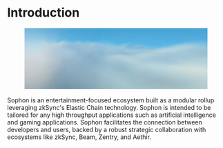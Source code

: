 # Introduction

<figure><img src=".gitbook/assets/image (4) (1).png" alt=""><figcaption></figcaption></figure>

Sophon is an entertainment-focused ecosystem built as a modular rollup leveraging zkSync's Elastic Chain technology. Sophon is intended to be tailored for any high throughput applications such as artificial intelligence and gaming applications. Sophon facilitates the connection between developers and users, backed by a robust strategic collaboration with ecosystems like zkSync, Beam, Zentry, and Aethir.
